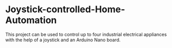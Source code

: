 # Joystick-controlled-Home-Automation

This project can be used to control up to four industrial electrical appliances with the help of a joystick and an Arduino Nano board.
